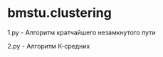 # bmstu.clustering
<p>1.py - Алгоритм кратчайшего незамкнутого пути</p>
<p>2.py - Алгоритм К-средних</p>
